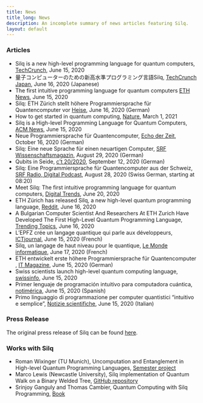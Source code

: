 ```yaml
---
title: News
title_long: News
description: An incomplete summary of news articles featuring Silq.
layout: default
---
```


### Articles

- Silq is a new high-level programming language for quantum computers,
  [TechCrunch](https://techcrunch.com/2020/06/15/silq-is-a-new-high-level-programming-language-for-quantum-computers/),
  June 15, 2020
- 量子コンピューターのための新高水準プログラミング言語Silq, [TechCrunch
  Japan](https://jp.techcrunch.com/2020/06/16/2020-06-15-silq-is-a-new-high-level-programming-language-for-quantum-computers/),
  June 16, 2020 (Japanese)
- The first intuitive programming language for quantum computers
  [ETH News](https://ethz.ch/en/news-and-events/eth-news/news/2020/06/the-first-intuitive-programming-language-for-quantum-computers.html),
  June 15, 2020
- Silq: ETH Zürich stellt höhere Programmiersprache für Quantencomputer vor
  [Heise](https://www.heise.de/news/Silq-ETH-Zuerich-stellt-hoehere-Programmiersprache-fuer-Quantencomputer-vor-4784683.html),
  June 16, 2020 (German)
- How to get started in quantum computing,
  [Nature](https://www.nature.com/articles/d41586-021-00533-x), March 1, 2021
- Silq is a High-level Programming Language for Quantum Computers, [ACM
  News](https://cacm.acm.org/news/245606-silq-is-a-high-level-programming-language-for-quantum-computers/fulltext),
  June 15, 2020
- Neue Programmiersprache für Quantencomputer, [Echo der
  Zeit](https://www.srf.ch/play/radio/echo-der-zeit/audio/neue-programmiersprache-fuer-quantencomputer?id=0c2907e8-7111-41f0-a1e1-72dc9fa00832),
  October 16, 2020 (German)
- Silq: Eine neue Sprache für einen neuartigen Computer, [SRF
  Wissenschaftsmagazin](https://www.srf.ch/news/panorama/quantencomputer-silq-eine-neue-sprache-fuer-einen-neuartigen-computer),
  August 29, 2020 (German)
- Qubits in Seide, [c't
  20/2020](https://www.heise.de/select/ct/2020/20/2017810451305479639),
 September 12, 2020 (German)
- Silq: Eine Programmiersprache für Quantencomputer aus der Schweiz, [SRF Radio,
  Digital
  Podcast](https://www.srf.ch/play/radio/popupaudioplayer?id=5693835a-2e2a-4715-a647-633fd5344cbf),
  August 28, 2020 (Swiss German, starting at 08:20)
- Meet Silq: The first intuitive programming language for quantum computers,
  [Digital
  Trends](https://www.digitaltrends.com/computing/silq-programming-language-quantum-computing/),
  June 20, 2020
- ETH Zürich has released Silq, a new high-level quantum programming language,
  [Reddit](https://www.reddit.com/r/QuantumComputing/comments/h9rk0t/eth_z%C3%BCrich_has_released_silq_a_new_highlevel/),
  June 16, 2020
- A Bulgarian Computer Scientist And Researchers At ETH Zurich Have Developed
  The First High-Level Quantum Programming Language, [Trending
  Topics](https://www.trendingtopics.eu/a-bulgarian-computer-scientist-and-researchers-at-eth-zurich-have-developed-the-first-high-level-quantum-programming-language/),
  June 16, 2020
- L’EPFZ crée un langage quantique qui parle aux développeurs, [ICTjournal](https://www.ictjournal.ch/news/2020-06-15/lepfz-cree-un-langage-quantique-qui-parle-aux-developpeurs),
  June 15, 2020 (French)
- Silq, un langage de haut niveau pour le quantique, [Le Monde
  informatique](https://www.lemondeinformatique.fr/actualites/lire-silq-un-langage-de-haut-niveau-pour-le-quantique-79472.html),
  June 17, 2020 (French)
- ETH entwickelt erste höhere Programmiersprache für Quantencomputer , [IT
  Magazine](https://www.itmagazine.ch/Artikel/72350/ETH_entwickelt_erste_hoehere_Programmiersprache_fuer_Quantencomputer.html),
  June 15, 2020 (German)
- Swiss scientists launch high-level quantum computing language,
  [swissinfo](https://www.swissinfo.ch/eng/swiss-scientists-launch-high-level-quantum-computing-language/45830486),
  June 15, 2020
- Primer lenguaje de programación intuitivo para computadora cuántica,
  [notimérica](https://www.notimerica.com/ciencia-tecnologia/noticia-primer-lenguaje-programacion-intuitivo-computadora-cuantica-20200615123750.html),
  June 15, 2020 (Spanish)
- Primo linguaggio di programmazione per computer quantistici “intuitivo e
  semplice”, [Notizie
  scientifiche](https://notiziescientifiche.it/primo-linguaggio-di-programmazione-per-computer-quantistici-intuitivo-e-semplice/),
  June 15, 2020 (Italian)

### Press Release

The original press release of Silq can be found <a href="./downloads/Silq-Press_Release.pdf">here</a>.

### Works with Silq

- Roman Wixinger (TU Munich), Uncomputation and Entanglement in High-level
  Quantum Programming
  Languages, [Semester project](./downloads/Uncomputation_and_Entanglement_in_High_level_Quantum_Programming_Languages_Roman_Wixinger.pdf)
- Marco Lewis (Newcastle University), Silq implementation of Quantum Walk on a Binary Welded
  Tree, [GitHub repository](https://github.com/marco-lewis/silq-binary-welded-trees)
- Srinjoy Ganguly and Thomas Cambier, Quantum Computing with Silq Programming,
  [Book](https://www.amazon.com/Quantum-Computing-Silq-Programming-programming/dp/1800569661)
